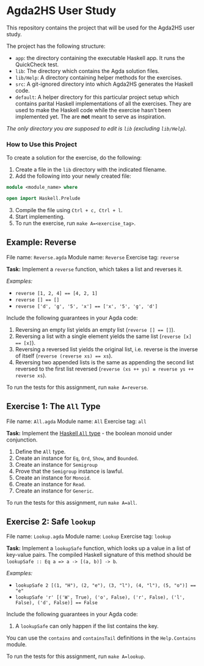 # Agda2HS User Study

This repository contains the project that will be used for the Agda2HS user study.

The project has the following structure:

* `app`: the directory containing the executable Haskell app. It runs the QuickCheck test.
* `lib`: The directory which contains the Agda solution files.
* `lib/Help`: A directory containing helper methods for the exercises.
* `src`: A git-ignored directory into which Agda2HS generates the Haskell code. 
* `default`: A helper directory for this particular project setup which contains parital Haskell implementations of all the exercises. They are used to make the Haskell code while the exercise hasn't been implemented yet. The are **not** meant to serve as inspiration.

*The only directory you are supposed to edit is `lib` (excluding `lib/Help`).*

### How to Use this Project

To create a solution for the exercise, do the following:

1. Create a file in the `lib` directory with the indicated filename.
2. Add the following into your newly created file:

```agda
module <module_name> where

open import Haskell.Prelude
```

3. Compile the file using `Ctrl + c, Ctrl + l`.
4. Start implementing.
5. To run the exercise, run `make A=<exercise_tag>`.

## Example: Reverse

File name: `Reverse.agda`
Module name: `Reverse`
Exercise tag: `reverse`

**Task:** Implement a `reverse` function, which takes a list and reverses it.

*Examples:*
* `reverse [1, 2, 4] == [4, 2, 1]`
* `reverse [] == []`
* `reverse ['d', 'g', '5', 'x'] == ['x', '5', 'g', 'd']`

Include the following guarantees in your Agda code:

1. Reversing an empty list yields an empty list (`reverse [] == []`).
2. Reversing a list with a single element yields the same list (`reverse [x] == [x]`).
3. Reversing a reversed list yields the original list, i.e. reverse is the inverse of itself (`reverse (reverse xs) == xs`).
4. Reversing two appended lists is the same as appending the second list reversed to the first list reversed (`reverse (xs ++ ys) ≡ reverse ys ++ reverse xs`).

To run the tests for this assignment, run `make A=reverse`.

## Exercise 1: The `All` Type

File name: `All.agda`
Module name: `All`
Exercise tag: `all`

**Task:** Implement the [Haskell `All` type](https://hackage.haskell.org/package/base-4.18.0.0/docs/Data-Monoid.html#t:All) - the boolean monoid under conjunction.

1. Define the `All` type.
2. Create an instance for `Eq`, `Ord`, `Show`, and `Bounded`.
3. Create an instance for `Semigroup`
4. Prove that the `Semigroup` instance is lawful.
4. Create an instance for `Monoid`.
5. Create an instance for `Read`.
6. Create an instance for `Generic`.

To run the tests for this assignment, run `make A=all`.

## Exercise 2: Safe `lookup`

File name: `Lookup.agda`
Module name: `Lookup`
Exercise tag: `lookup`

**Task:** Implement a `lookupSafe` function, which looks up a value in a list of key-value pairs.
The compiled Haskell signature of this method should be `lookupSafe :: Eq a => a -> [(a, b)] -> b`.

*Examples:*
* `lookupSafe 2 [(1, "H"), (2, "e"), (3, "l"), (4, "l"), (5, "o")] == "e"`
* `lookupSafe 'r' [('W', True), ('o', False), ('r', False), ('l', False), ('d', False)] == False`

Include the following guarantees in your Agda code:

1. A `lookupSafe` can only happen if the list contains the key.

You can use the `contains` and `containsTail` definitions in the `Help.Contains` module.

To run the tests for this assignment, run `make A=lookup`.
